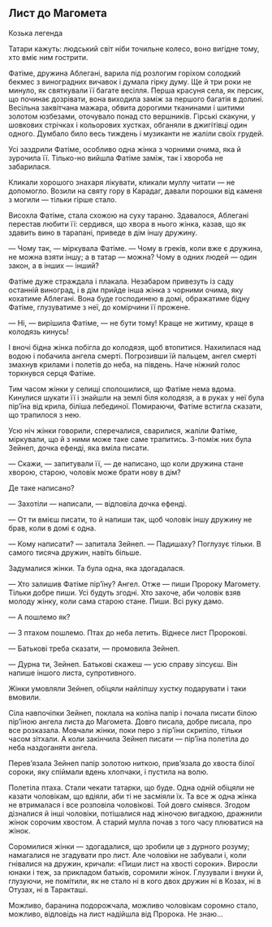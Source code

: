 ## Лист до Магомета

Козька легенда

Татари кажуть: людський світ ніби точильне колесо, воно вигідне тому, хто вміє ним гострити.

Фатіме, дружина Аблегані, варила під розлогим горіхом солодкий бекмес з виноградних вичавок і думала гірку думу.
Ще й три роки не минуло, як святкували її багате весілля.
Перша красуня села, як персик, що починає дозрівати, вона виходила заміж за першого багатія в долині.
Весільна заквітчана мажара, обвита дорогими тканинами і шитими золотом юзбезами, оточувало понад сто вершників.
Гірські скакуни, у шовкових стрічках і кольорових хустках, обганяли в джигітівці один одного.
Думбало било весь тиждень і музиканти не жаліли своїх грудей.

Усі заздрили Фатіме, особливо одна жінка з чорними очима, яка й зурочила її.
Тілько-но вийшла Фатіме заміж, так і хвороба не забарилася.

Кликали хорошого знахаря лікувати, кликали муллу читати — не допомогло.
Возили на святу гору в Карадаг, давали порошки від каменя з могили — тільки гірше стало.

Висохла Фатіме, стала схожою на суху тараню.
Здавалося, Аблегані перестав любити її: сердився, що хвора в нього жінка, казав, що як здавить вино в тарапані, приведе в дім іншу дружину.

— Чому так, — міркувала Фатіме. — Чому в греків, коли вже є дружина, не можна взяти іншу; а в татар — можна?
Чому в одних людей — один закон, а в інших — інший?

Фатіме дуже страждала і плакала.
Незабаром привезуть із саду останній виноград, і в дім прийде інша жінка з чорними очима, яку кохатиме Аблегані.
Вона буде господинею в домі, ображатиме бідну Фатіме, глузуватиме з неї, до комірчини її прожене.

— Ні, — вирішила Фатіме, — не бути тому!
Краще не житиму, краще в колодязь кинусь!

І вночі бідна жінка побігла до колодязя, щоб втопитися.
Нахилилася над водою і побачила ангела смерті.
Погрозивши їй пальцем, ангел смерті змахнув крилами і полетів до неба, на південь.
Наче ніжний голос торкнувся серця Фатіме.

Тим часом жінки у селищі сполошилися, що Фатіме нема вдома.
Кинулися шукати її і знайшли на землі біля колодязя, а в руках у неї була пір’їна від крила, біліша лебединої.
Помираючи, Фатіме встигла сказати, що трапилося з нею.

Усю ніч жінки говорили, сперечалися, сварилися, жаліли Фатіме, міркували, що й з ними може таке саме трапитись.
З-поміж них була Зейнеп, дочка ефенді, яка вміла писати.

— Скажи, — запитували її, — де написано, що коли дружина стане хворою, старою, чоловік може брати нову в дім?

Де таке написано?

— Захотіли — написали, — відповіла дочка ефенді.

— От ти вмієш писати, то й напиши так, щоб чоловік іншу дружину не брав, коли в домі є одна.

— Кому написати? — запитала Зейнеп. — Падишаху?
Поглузує тільки.
В самого тисяча дружин, навіть більше.

Задумалися жінки.
Та була одна, яка здогадалася.

— Хто залишив Фатіме пір’їну?
Ангел.
Отже — пиши Пророку Магомету.
Тільки добре пиши.
Усі будуть згодні.
Хто захоче, аби чоловік взяв молоду жінку, коли сама старою стане.
Пиши.
Всі руку дамо.

— А пошлемо як?

— З птахом пошлемо.
Птах до неба летить.
Віднесе лист Пророкові.

— Батькові треба сказати, — промовила Зейнеп.

— Дурна ти, Зейнеп.
Батькові скажеш — усю справу зіпсуєш.
Він напише іншого листа, супротивного.

Жінки умовляли Зейнеп, обіцяли найліпшу хустку подарувати і таки вмовили.

Сіла навпочіпки Зейнеп, поклала на коліна папір і почала писати білою пір’їною ангела листа до Магомета.
Довго писала, добре писала, про все розказала.
Мовчали жінки, поки перо з пір’їни скрипіло, тільки часом зітхали.
А коли закінчила Зейнеп писати — пір’їна полетіла до неба наздоганяти ангела.

Перев’язала Зейнеп папір золотою ниткою, прив’язала до хвоста білої сороки, яку спіймали вдень хлопчаки, і пустила на волю.

Полетіла птаха.
Стали чекати татарки, що буде.
Одна одній обіцяли не казати чоловікам, що вдіяли, аби ті не засміяли їх.
Та все ж одна жінка не втрималася і все розповіла чоловікові.
Той довго сміявся.
Згодом дізналися й інші чоловіки, потішалися над жіночою вигадкою, дражнили жінок сорочим хвостом.
А старий мулла почав з того часу плюватися на жінок.

Соромилися жінки — здогадалися, що зробили це з дурного розуму; намагалися не згадувати про лист.
Але чоловіки не забували і, коли гнівалися на дружин, кричали: «Пиши лист на хвості сороки».
Виросли юнаки і теж, за прикладом батьків, соромили жінок.
Глузували і внуки й, глузуючи, не помітили, як не стало ні в кого двох дружин ні в Козах, ні в Отузах, ні в Таракташі.

Можливо, баранина подорожчала, можливо чоловікам соромно стало, можливо, відповідь на лист надійшла від Пророка.
Не знаю...
